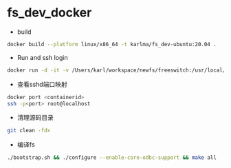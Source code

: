 # fs_dev_docker

* build

```bash
docker build --platform linux/x86_64 -t karlma/fs_dev-ubuntu:20.04 .
```

* Run and ssh login

```bash
docker run -d -it -v /Users/karl/workspace/newfs/freeswitch:/usr/local/src/freeswitch -v /Users/karl/workspace/newfs/fs_build-ubuntu-22.04:/usr/local/freeswitch -P karlma/fs_dev /usr/sbin/sshd -D
```

* 查看sshd端口映射

```bash
docker port <containerid>
ssh -p<port> root@localhost
```

* 清理源码目录

```bash
git clean -fdx
```

* 编译fs

```bash
./bootstrap.sh && ./configure --enable-core-odbc-support && make all
```

